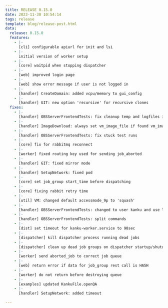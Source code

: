 ```yaml
---
title: RELEASE 0.15.0
date: 2023-11-30 10:54:14
tags: release
template: blog/release-post.html
data:
  release: 0.15.0
  features:
    - |-
      [cli] configurable apiurl for init and lsi
    - |-
      initial version of worker setup
    - |-
      [core] waitpid when stopping dispatcher
    - |-
      [web] improved login page
    - |-
      [web] show error message if user is not logged in
    - |-
      [handler] CreateDomain: added vcpu/memory to gui_config
    - |-
      [handler] GIT: new option 'recursive' for recursive clones
  fixes:
    - |-
      [handler] OBSServerFrontendTests: fix cleanup temp and logfiles if succeeded
    - |-
      [handler] ImageDownload: always set vm_image_file if found vm_image_url
    - |-
      [handler] OBSServerFrontendTests: fix stuck test runs
    - |-
      [core] fix for rabbitmq reconnect
    - |-
      [worker] fixed routing key used for sending job_aborted
    - |-
      [handler] GIT: fixed mirror mode
    - |-
      [handler] SetupNetwork: fixed pod
    - |-
      [core] set job_group start_time before dispatching
    - |-
      [core] fixing rabbit retry time
    - |-
      [util] VM: changed default accessmode_9p to 'squash'
    - |-
      [handler] OBSServerFrontendTests: changed to user kanku and use local path
    - |-
      [handler] OBSServerFrontendTests: split commands
    - |-
      [dist] set timeout for kanku-worker.service to 90sec
    - |-
      [dispatcher] kill dispatcher process running dead jobs
    - |-
      [dispatcher] clean up dead job groups on dispatcher startup/shutdown
    - |-
      [worker] send aborted_job to correct job queue
    - |-
      [web] return error if data for job_group rest call is HASH
    - |-
      [worker] do not return before destroying queue
    - |-
      [examples] updated KankuFile.openQA
    - |-
      [handler] SetupNetwork: added timeout

---
```

